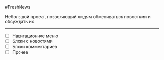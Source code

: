 #FreshNews

Небольшой проект, позволяющий людям обмениваться новостями и обсуждать их
____

- [ ] Навигационное меню
- [ ] Блоки с новостями
- [ ] Блоки комментариев
- [ ] Прочее
